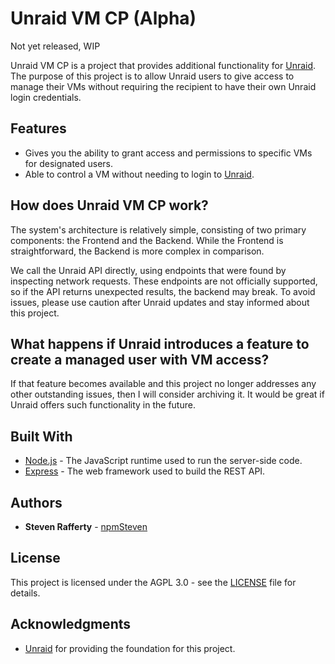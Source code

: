 # Unraid VM CP (Alpha)
Not yet released, WIP

Unraid VM CP is a project that provides additional functionality for [Unraid](https://unraid.net/). The purpose of this project is to allow Unraid users to give access to manage their VMs without requiring the recipient to have their own Unraid login credentials.

## Features
- Gives you the ability to grant access and permissions to specific VMs for designated users.
- Able to control a VM without needing to login to [Unraid](https://unraid.net/).

## How does Unraid VM CP work?
The system's architecture is relatively simple, consisting of two primary components: the Frontend and the Backend. While the Frontend is straightforward, the Backend is more complex in comparison.

We call the Unraid API directly, using endpoints that were found by inspecting network requests. These endpoints are not officially supported, so if the API returns unexpected results, the backend may break. To avoid issues, please use caution after Unraid updates and stay informed about this project.

## What happens if Unraid introduces a feature to create a managed user with VM access?
If that feature becomes available and this project no longer addresses any other outstanding issues, then I will consider archiving it. It would be great if Unraid offers such functionality in the future.

## Built With

- [Node.js](https://nodejs.org/en/) - The JavaScript runtime used to run the server-side code.
- [Express](https://expressjs.com/) - The web framework used to build the REST API.

## Authors

- **Steven Rafferty** - [npmSteven](https://github.com/npmSteven)

## License

This project is licensed under the AGPL 3.0 - see the [LICENSE](LICENSE) file for details.

## Acknowledgments

- [Unraid](https://unraid.net/) for providing the foundation for this project.